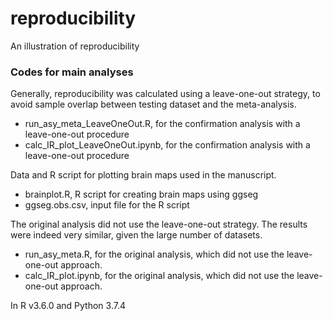 # reproducibility
An illustration of reproducibility

### Codes for main analyses
Generally, reproducibility was calculated using a leave-one-out strategy, to avoid sample overlap between testing dataset and the meta-analysis. 
* run_asy_meta_LeaveOneOut.R, for the confirmation analysis with a leave-one-out procedure
* calc_IR_plot_LeaveOneOut.ipynb, for the confirmation analysis with a leave-one-out procedure

Data and R script for plotting brain maps used in the manuscript. 
* brainplot.R, R script for creating brain maps using ggseg
* ggseg.obs.csv, input file for the R script


The original analysis did not use the leave-one-out strategy. The results were indeed very similar, given the large number of datasets. 
* run_asy_meta.R, for the original analysis, which did not use the leave-one-out approach. 
* calc_IR_plot.ipynb, for the original analysis, which did not use the leave-one-out approach. 

In R v3.6.0 and Python 3.7.4

